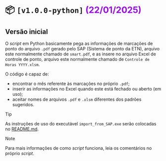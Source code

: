 # :package: `[v1.0.0-python]` <span style="color:#9900FF">(22/01/2025)</span>

## Versão inicial
O *script* em Python basicamente pega as informações de marcações de ponto do arquivo `.pdf` gerado pelo SAP (Sistema de ponto da ETN), arquivo este normalmente chamado de `smart.pdf`, e as insere no arquivo Excel de controle de ponto, arquivo este normalmente chamado de `Controle de Horas YYYY.xlsm`.

O código é capaz de:
- encontrar o mês referente às marcações no próprio `.pdf`;
- inserir as informações no Excel quando este está fechado ou aberto (em uso);
- aceitar nomes de arquivos `.pdf` e `.xlsm` diferentes dos padrões sugeridos.

> [!TIP]
> As instruções de uso do executável `import_from_SAP.exe` serão colocadas no [README.md](https://github.com/LeoneAC/controle-ponto-ETN/blob/main/README.md).

> [!NOTE]
> Para mais informações de como *script* funciona, leia os comentários no próprio *script*.
